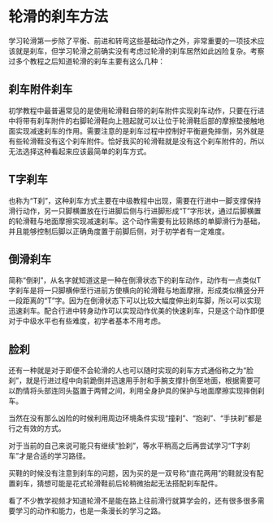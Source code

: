 # 轮滑的刹车方法


学习轮滑第一步除了平衡、前进和转弯这些基础动作之外，非常重要的一项技术应该就是刹车，但学习轮滑之前确实没有考虑过轮滑的刹车居然如此凶险复杂。考察过多个教程之后知道轮滑的刹车主要有这么几种：

## 刹车附件刹车

初学教程中最普遍常见的是使用轮滑鞋自带的刹车附件实现刹车动作，只要在行进中将带有刹车附件的右脚轮滑鞋向上翘起就可以让位于轮滑鞋后部的摩擦垫接触地面实现减速刹车的作用。需要注意的是刹车过程中控制好平衡避免摔倒，另外就是有些轮滑鞋没有这个刹车附件。恰好我买的轮滑鞋就是没有这个刹车附件的，所以无法选择这种看起来应该最简单的刹车方式。

## T字刹车

也称为“T刹”，这种刹车方式主要在中级教程中出现，需要在行进中一脚支撑保持滑行动作，另一只脚横置放在行进脚后侧与行进脚形成“T”字形状，通过后脚横置的轮滑鞋与地面摩擦实现减速刹车。这个动作需要有比较熟练的单脚滑行为基础，并且能够控制后脚以正确角度置于前脚后侧，对于初学者有一定难度。

## 倒滑刹车

简称“倒刹”，从名字就知道这是一种在倒滑状态下的刹车动作，动作有一点类似T字刹车是将一只脚横伸至行进前方使横向的轮滑鞋与地面摩擦，形成类似横竖分开一段距离的“T”字。因为在倒滑状态下可以比较大幅度伸出刹车脚，所以可以实现迅速刹车。配合行进中转身动作可以实现动作优美的快速刹车，只是这个动作即便对于中级水平也有些难度，初学者基本不用考虑。

## 脸刹

还有一种就是对于即便不会轮滑的人也可以随时实现的刹车方式通俗称之为“脸刹”，就是行进过程中向前跪倒并迅速用手肘和手腕支撑扑倒至地面，根据需要可以酌情将头部连同头盔置于两臂之间，利用全身护具的保护与地面摩擦实现摔倒刹车。

当然在没有那么凶险的时候利用周边环境条件实现“撞刹”、“抱刹”、“手扶刹”都是行之有效的方式。

对于当前的自己来说可能只有继续“脸刹”，等水平稍高之后再尝试学习“T字刹车”才是合适的学习路径。

买鞋的时候没有注意到刹车的问题，因为买的是一双号称“直花两用”的鞋就没有配置刹车，猜想可能是花式轮滑鞋前后轮稍微抬起无法搭配刹车配件。

看了不少教学视频才知道轮滑不是能在路上往前滑行就算学会的，还有很多很多需要学习的动作和能力，也是一条漫长的学习之路。
